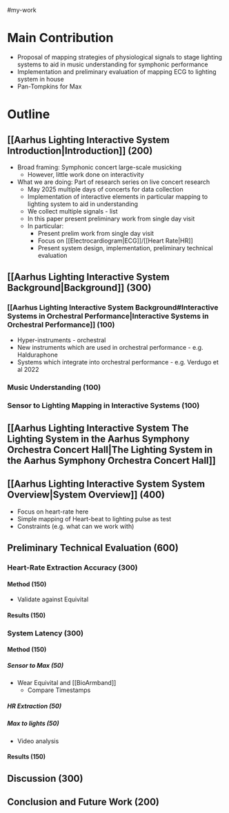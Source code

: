 #my-work 

# Main Contribution

- Proposal of mapping strategies of physiological signals to stage lighting systems to aid in music understanding for symphonic performance
- Implementation and preliminary evaluation of mapping ECG to lighting system in house
- Pan-Tompkins for Max
# Outline

## [[Aarhus Lighting Interactive System Introduction|Introduction]] (200)

- Broad framing: Symphonic concert large-scale musicking
	- However, little work done on interactivity
- What we are doing: Part of research series on live concert research
	- May 2025 multiple days of concerts for data collection
	- Implementation of interactive elements in particular mapping to lighting system to aid in understanding
	- We collect multiple signals - list
	- In this paper present preliminary work from single day visit
	- In particular:
		- Present prelim work from single day visit
		- Focus on [[Electrocardiogram|ECG]]/[[Heart Rate|HR]]
		- Present system design, implementation, preliminary technical evaluation

## [[Aarhus Lighting Interactive System Background|Background]] (300)

### [[Aarhus Lighting Interactive System Background#Interactive Systems in Orchestral Performance|Interactive Systems in Orchestral Performance]] (100)

- Hyper-instruments - orchestral
- New instruments which are used in orchestral performance - e.g. Halduraphone
- Systems which integrate into orchestral performance - e.g. Verdugo et al 2022
### Music Understanding (100)


### Sensor to Lighting Mapping in Interactive Systems (100)

## [[Aarhus Lighting Interactive System The Lighting System in the Aarhus Symphony Orchestra Concert Hall|The Lighting System in the Aarhus Symphony Orchestra Concert Hall]]

## [[Aarhus Lighting Interactive System System Overview|System Overview]] (400)

- Focus on heart-rate here
- Simple mapping of Heart-beat to lighting pulse as test
- Constraints (e.g. what can we work with)


## Preliminary Technical Evaluation (600)

### Heart-Rate Extraction Accuracy (300)

#### Method (150)

- Validate against Equivital

#### Results (150)
### System Latency (300)
#### Method (150)
##### Sensor to Max (50)

- Wear Equivital and [[BioArmband]]
	- Compare Timestamps

##### HR Extraction (50)


##### Max to lights (50)

- Video analysis

#### Results (150)

## Discussion (300)

## Conclusion and Future Work (200)

